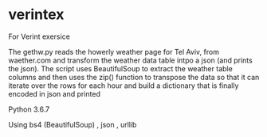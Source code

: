 # verintex
For Verint exersice

The gethw.py reads the howerly weather page for Tel Aviv, from waether.com and transform the 
weather data table intpo a json (and prints the json).
The script uses BeautifulSoup to extract the weather table columns and then uses the zip() function to 
transpose the data so that it can iterate over the rows for each hour and build a dictionary that is 
finally encoded in json and printed

Python 3.6.7

Using bs4 (BeautifulSoup) , json , urllib
